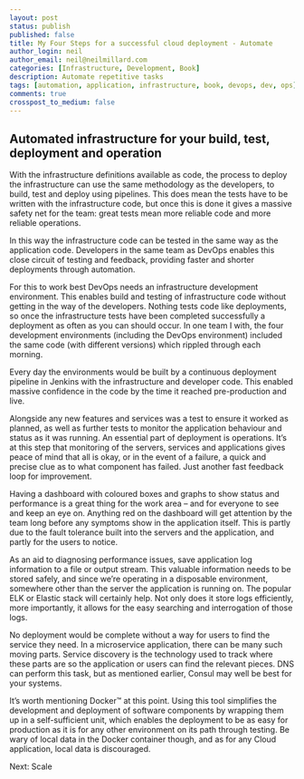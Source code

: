 ```yaml
---
layout: post
status: publish
published: false
title: My Four Steps for a successful cloud deployment - Automate
author_login: neil
author_email: neil@neilmillard.com
categories: [Infrastructure, Development, Book]
description: Automate repetitive tasks
tags: [automation, application, infrastructure, book, devops, dev, ops]
comments: true
crosspost_to_medium: false
---
```

Automated infrastructure for your build, test, deployment and operation
----------------

With the infrastructure definitions available as code, the process to deploy the 
infrastructure can use the same methodology as the developers, to build, test and deploy 
using pipelines. This does mean the tests have to be written with the infrastructure code, 
but once this is done it gives a massive safety net for the team: great tests mean more 
reliable code and more reliable operations.  

In this way the infrastructure code can be tested in the same way as the application code. 
Developers in the same team as DevOps enables this close circuit of testing and feedback, 
providing faster and shorter deployments through automation.

For this to work best DevOps needs an infrastructure development environment. This enables 
build and testing of infrastructure code without getting in the way of the developers.
Nothing tests code like deployments, so once the infrastructure tests have been completed 
successfully a deployment as often as you can should occur. In one team I with, the four 
development environments (including the DevOps environment) included the same code (with 
different versions) which rippled through each morning.

Every day the environments would be built by a continuous deployment pipeline in Jenkins 
with the infrastructure and developer code. This enabled massive confidence in the code by 
the time it reached pre-production and live.

Alongside any new features and services was a test to ensure it worked as planned, as well 
as further tests to monitor the application behaviour and status as it was running. An 
essential part of deployment is operations. It’s at this step that monitoring of the 
servers, services and applications gives peace of mind that all is okay, or in the event 
of a failure, a quick and precise clue as to what component has failed. Just another fast 
feedback loop for improvement.

Having a dashboard with coloured boxes and graphs to show status and performance is a great 
thing for the work area – and for everyone to see and keep an eye on. Anything red on the 
dashboard will get attention by the team long before any symptoms show in the application 
itself. This is partly due to the fault tolerance built into the servers and the 
application, and partly for the users to notice.

As an aid to diagnosing performance issues, save application log information to a file or 
output stream. This valuable information needs to be stored safely, and since we’re 
operating in a disposable environment, somewhere other than the server the application is 
running on. The popular ELK or Elastic stack will certainly help. Not only does it store 
logs efficiently, more importantly, it allows for the easy searching and interrogation of 
those logs.

No deployment would be complete without a way for users to find the service they need. In 
a microservice application, there can be many such moving parts. Service discovery is the 
technology used to track where these parts are so the application or users can find the 
relevant pieces. DNS can perform this task, but as mentioned earlier, Consul may well be 
best for your systems.

It’s worth mentioning Docker™ at this point. Using this tool simplifies the development 
and deployment of software components by wrapping them up in a self-sufficient unit, which 
enables the deployment to be as easy for production as it is for any other environment on 
its path through testing. Be wary of local data in the Docker container though, and as for 
any Cloud application, local data is discouraged.

Next: Scale
